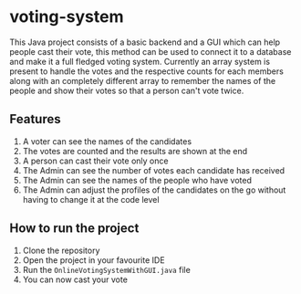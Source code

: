# voting-system
This Java project consists of a basic backend and a GUI which can help people cast their vote, this method can be used to connect it to a database and make it a full fledged voting system.
Currently an array system is present to handle the votes and the respective counts for each members along with an completely different array to remember the names of the people and show their votes so that a person can't vote twice.

## Features
1. A voter can see the names of the candidates
2. The votes are counted and the results are shown at the end
3. A person can cast their vote only once
4. The Admin can see the number of votes each candidate has received
5. The Admin can see the names of the people who have voted
6. The Admin can adjust the profiles of the candidates on the go without having to change it at the code level

## How to run the project
1. Clone the repository
2. Open the project in your favourite IDE
3. Run the `OnlineVotingSystemWithGUI.java` file
4. You can now cast your vote